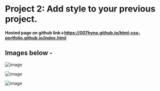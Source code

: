 # Project 2: Add style to your previous project.
#### Hosted page on github link->https://007hyno.github.io/html-css-portfolio.github.io/index.html
## Images below -
![image](https://user-images.githubusercontent.com/68294675/103472953-61cc4e80-4db9-11eb-8344-b3495816bad2.png)

![image](https://user-images.githubusercontent.com/68294675/103472966-73adf180-4db9-11eb-874c-0af9f18dd7f0.png)

![image](https://user-images.githubusercontent.com/68294675/103472969-7f011d00-4db9-11eb-9c46-5f2b43bf4806.png)
